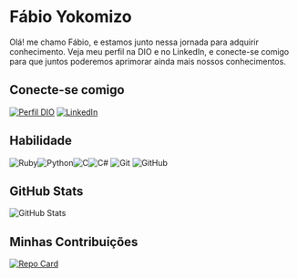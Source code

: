 # Fábio Yokomizo
Olá! me chamo Fábio, e estamos junto nessa jornada para adquirir conhecimento. Veja meu perfil na DIO e no LinkedIn, e conecte-se comigo para que juntos poderemos aprimorar ainda mais nossos conhecimentos.   

## Conecte-se comigo
[![Perfil DIO](https://img.shields.io/badge/-Meu%20Perfil%20na%20DIO-000?style=for-the-badge&logo=dio&logoColor=ffdd54)](https://web.dio.me/users/yokomizo_fabio/?tab=skills)
[![LinkedIn](https://img.shields.io/badge/LinkedIn-000?style=for-the-badge&logo=linkedin&logoColor=0E76A8)](https://www.linkedin.com/in/fabio-yokomizo/)



## Habilidade


![Ruby](https://img.shields.io/badge/Ruby-2950C3?style=for-the-badge&logo=ruby&logoColor=ff0000)![Python](https://img.shields.io/badge/python-3670A0?style=for-the-badge&logo=python&logoColor=ffdd54)![C](https://img.shields.io/badge/C-000?style=for-the-badge&logo=c)![C#](https://img.shields.io/badge/C%23-007?style=for-the-badge&logo=c-sharp&logoColor=823098)
![Git](https://img.shields.io/badge/git-%23F05033.svg?style=for-the-badge&logo=git&logoColor=white) ![GitHub](https://img.shields.io/badge/github-%23121011.svg?style=for-the-badge&logo=github&logoColor=white)


## GitHub Stats

![GitHub Stats](https://github-readme-stats.vercel.app/api?username=Mizofabio&theme=transparent&bg_color=000&border_color=30A3DC&show_icons=true&icon_color=30A3DC&title&text_color=FFF&hide_title=true&hide=stars) 

## Minhas Contribuições
[![Repo Card](https://github-readme-stats.vercel.app/api/pin/?username=Mizofabio&repo=dio-lab-open-source&bg_color=30A3DC&border_color=fff&show_icons=true&icon_color=fff&title_color=fff&text_color=fff)](https://github.com/octoeli/dio-lab-open-source)
